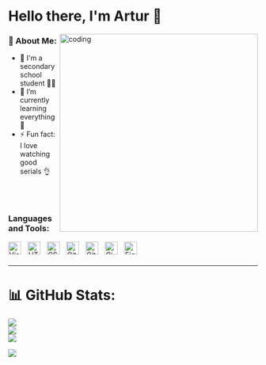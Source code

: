 # Hello there, I'm Artur 🔦

<img align="right" alt="coding" width="400" src="[https://repository-images.githubusercontent.com/588181932/e36ec678-7984-4cdd-8e4c-a3932772ff8e](https://api.creavite.co/out/u2caIDcywinsrwxoae_standard.webm)">


### 💫 About Me: 

- 🏫 I'm a secondary school student 👦🏻
- 🌱 I’m currently learning everything 🙁
- ⚡ Fun fact: I love watching good serials 👌
  <br>
  
  
<br><br>



### Languages and Tools:

<img align="left" alt="Visual Studio Code" width="26px" src="https://cdn.jsdelivr.net/gh/devicons/devicon/icons/vscode/vscode-original.svg" style="padding-right:10px;" />
<img align="left" alt="HTML5" width="26px" src="https://cdn.jsdelivr.net/gh/devicons/devicon/icons/html5/html5-original.svg" style="padding-right:10px;" />
<img align="left" alt="CSS3" width="26px" src="https://cdn.jsdelivr.net/gh/devicons/devicon/icons/css3/css3-original.svg" style="padding-right:10px;" />
<img align="left" alt="Git" width="26px" src="https://cdn.jsdelivr.net/gh/devicons/devicon/icons/git/git-original.svg" style="padding-right:10px;" />
<img align="left" alt="GitHub" width="26px" src="https://user-images.githubusercontent.com/3369400/139448065-39a229ba-4b06-434b-bc67-616e2ed80c8f.png" style="padding-right:10px;" />
<img align="left" alt="Gimp" width="26px" src="https://images-wixmp-ed30a86b8c4ca887773594c2.wixmp.com/i/77ad3c2a-48f3-473f-b204-ce24c41fe9f6/d5vshyz-7ee7ef79-ca3c-450d-b917-bb6a71605fac.png/v1/fill/w_512,h_512/custom_gimp_icon_by_taffymore_d5vshyz-fullview.png" style="padding-right:10px;" />
<img align="left" alt="Figma" width="26px" src="https://cdn.icon-icons.com/icons2/2429/PNG/512/figma_logo_icon_147289.png" style="padding-right:10px;" />


<br />
<br />

---

###
# 📊 GitHub Stats:
![](https://github-readme-stats.vercel.app/api?username=DeXteR0777&theme=gruvbox&hide_border=true&include_all_commits=true&count_private=true)<br/>
![](https://github-readme-streak-stats.herokuapp.com/?user=DeXteR0777&theme=gruvbox&hide_border=true)<br/>
![](https://github-readme-stats.vercel.app/api/top-langs/?username=DeXteR0777&theme=gruvbox&hide_border=true&include_all_commits=true&count_private=true&layout=compact)


[![](https://visitcount.itsvg.in/api?id=DeXteR0777&icon=5&color=7)](https://visitcount.itsvg.in)

